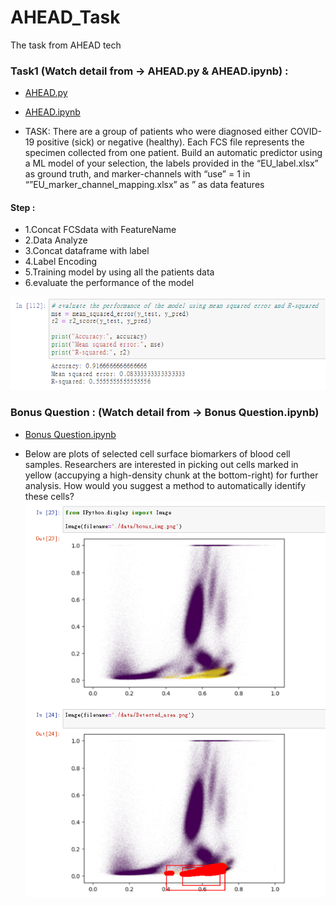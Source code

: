 
# AHEAD_Task
The task from AHEAD tech


### Task1 (Watch detail from -> AHEAD.py & AHEAD.ipynb) :
- [AHEAD.py ](https://github.com/wcsodw1/AHEAD_Task/blob/main/AHEAD.py)
- [AHEAD.ipynb](https://github.com/wcsodw1/AHEAD_Task/blob/main/AHEAD.ipynb)

- TASK: There are a group of patients who were diagnosed either COVID-19 positive (sick) or negative (healthy). Each FCS file represents the specimen collected from one patient. Build an automatic predictor using a ML model of your selection, the labels provided in the “EU_label.xlsx” as ground truth, and marker-channels with “use” = 1 in “”EU_marker_channel_mapping.xlsx” as ” as data features

#### Step : 
- 1.Concat FCSdata with FeatureName
- 2.Data Analyze
- 3.Concat dataframe with label 
- 4.Label Encoding
- 5.Training model by using all the patients data
- 6.evaluate the performance of the model

![alt text](./data/result.png)

### Bonus Question :  (Watch detail from -> Bonus Question.ipynb)
- [Bonus Question.ipynb](https://github.com/wcsodw1/AHEAD_Task/blob/main/Bonus%20Question.ipynb)

- Below are plots of selected cell surface biomarkers of blood cell samples. Researchers are interested in picking out cells marked in yellow (accupying a high-density chunk at the bottom-right) for further analysis. How would you suggest a method to automatically identify these cells?
![Alt text](./data/bonus_result.png) 